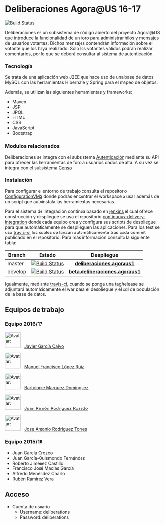 # Deliberaciones Agora@US 16-17
[![Build Status](https://travis-ci.org/AgoraUS-G1-1617/Deliberations.svg?branch=master)](https://travis-ci.org/AgoraUS-G1-1617/Deliberations)

Deliberaciones es un subsistema de código abierto del proyecto Agora@US que introduce la funcionalidad de un foro para administrar hilos y mensajes de usuarios votantes. 
Dichos mensajes contendrán información sobre el votante que los haya realizado. Sólo los votantes válidos podrán realizar comentarios, por lo que se deberá consultar al sistema de autenticación.

### Tecnología
Se trata de una aplicación web J2EE que hace uso de una base de datos MySQL con las herramientas Hibernate y Spring para el mapeo de objetos.

Además, se utilizan las siguientes herramientas y frameworks:
- Maven
- JSP
- JPQL
- HTML
- CSS
- JavaScript
- Bootstrap
 
### Modulos relacionados

Deliberaciones se integra con el subsistema [Autenticación](https://github.com/AgoraUS-G1-1617/Autentication) mediante su API para ofrecer las herramientas de foro a usuarios dados de alta.
A su vez se integra con el subsistema [Censo]()


### Instalación
Para configurar el entorno de trabajo consulta el repositorio [ConfigurationVMS](https://github.com/EGCG2/ConfigurationVMS) donde podrás encontrar el workspace a usar además de un script que autoinstala las herramientas necesarias.

Para el sistema de integración continua basado en [jenkins](https://jenkins.egc.duckdns.org) el cual ofrece construcción y despliegue se usa el repositorio [continuous-delivery-integration](https://github.com/ManuelLR/continuous-delivery-integration) donde cada equipo crea y configura sus scripts de despliegue para que automáticamente se desplieguen las aplicaciones. Para los test se usa [travis-ci](https://travis-ci.org/AgoraUS-G1-1617/Deliberations) los cuales se lanzan automáticamente tras cada commit publicado en el repositorio. Para más información consulta la siguiente tabla:

| Branch | Estado | Despliegue |
|---|:---:|:---:|
| master |  [![Build Status](https://travis-ci.org/AgoraUS-G1-1617/Deliberations.svg?branch=master)](https://travis-ci.org/AgoraUS-G1-1617/Deliberations) | __[deliberaciones.agoraus1](http://deliberaciones.agoraus1.egc.duckdns.org)__ |
| develop | [![Build Status](https://travis-ci.org/AgoraUS-G1-1617/Deliberations.svg?branch=develop)](https://travis-ci.org/AgoraUS-G1-1617/Deliberations)| __[beta.deliberaciones.agoraus1](http://beta.deliberaciones.agoraus1.egc.duckdns.org)__ |

Igualmente, mediante [travis-ci](https://travis-ci.org/AgoraUS-G1-1617/Deliberations), cuando se ponga una tag/release se adjuntará automáticamente el war para el despliegue y el sql de populación de la base de datos.

## Equipos de trabajo

### Equipo 2016/17
<img src="https://avatars3.githubusercontent.com/u/9135377?v=3&s=4000" alt="Avatar: " height="50" /> &nbsp;
[Javier García Calvo](https://github.com/jjxp)

<img src="https://avatars3.githubusercontent.com/u/12049827?v=3&s=4000" alt="Avatar: " height="50" /> &nbsp;
[Manuel Francisco López Ruiz](https://github.com/ManuelLR)

<img src="https://avatars3.githubusercontent.com/u/22616365?v=3&s=4000" alt="Avatar: " height="50" /> &nbsp;
[Bartolome Marquez Dominguez](https://github.com/barmardom)

<img src="https://avatars3.githubusercontent.com/u/8267403?v=3&s=4000" alt="Avatar: " height="50" />  &nbsp;
[Juan Ramón Rodríguez Rosado](https://github.com/juanrarodriguez18)

<img src="https://avatars3.githubusercontent.com/u/6894925?v=3&s=4000" alt="Avatar: " height="50" /> &nbsp;
[Jose Antonio Rodríguez Torres](https://github.com/josearodriguez)



### Equipo 2015/16

 - Juan García Orozco
 - Juan García-Quismondo Fernández
 - Roberto Jiménez Castillo
 - Francisco José Macías García
 - Alfredo Menéndez Charlo
 - Rubén Ramírez Vera

[entrega 1]: <https://github.com/juagarfer4/Deliberations/releases/tag/Entrega1>
[entrega 2]: <https://github.com/juagarfer4/Deliberations/releases/tag/Entrega2>
[auth]: <https://github.com/AgoraUS1516/G03>



## Acceso
 * Cuenta de usuario
   - Username: deliberations
   - Password: deliberations

